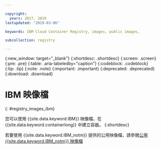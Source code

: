 ```yaml
---

copyright:
  years: 2017, 2019
lastupdated: "2019-03-06"

keywords: IBM Cloud Container Registry, images, public images,

subcollection: registry

---
```


{:new_window: target="_blank"}
{:shortdesc: .shortdesc}
{:screen: .screen}
{:pre: .pre}
{:table: .aria-labeledby="caption"}
{:codeblock: .codeblock}
{:tip: .tip}
{:note: .note}
{:important: .important}
{:deprecated: .deprecated}
{:download: .download}

# IBM 映像檔
{: #registry_images_ibm}

您可以使用 {{site.data.keyword.IBM}} 映像檔，在 {{site.data.keyword.containerlong}} 中建立容器。
{:shortdesc}

若要使用 {{site.data.keyword.IBM_notm}} 提供的公用映像檔，請參閱[公用 {{site.data.keyword.IBM_notm}} 映像檔](/docs/services/Registry?topic=registry-public_images#public_images)
